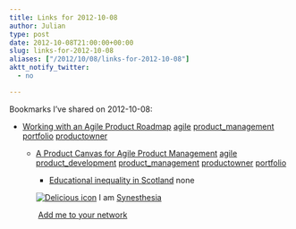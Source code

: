 ```yaml
---
title: Links for 2012-10-08
author: Julian
type: post
date: 2012-10-08T21:00:00+00:00
slug: links-for-2012-10-08 
aliases: ["/2012/10/08/links-for-2012-10-08"]
aktt_notify_twitter:
  - no

---
```

Bookmarks I&#8217;ve shared on 2012-10-08:

  * [Working with an Agile Product Roadmap][1] 
    [agile][2] [product_management][3] [portfolio][4] [productowner][5] </li> 
    
      * [A Product Canvas for Agile Product Management][6] 
        [agile][2] [product_development][7] [product_management][3] [productowner][5] [portfolio][4] </li> 
        
          * [Educational inequality in Scotland][8] 
            none</li> </ul> 
            
            <p class="deliciouslink">
              <a href="https://del.icio.us/synesthesia" title="See all my bookmarks on del.icio.us"><img src="https://www.synesthesia.co.uk/images/deliciousicon.jpg" alt="Delicious icon" /></a>&nbsp;I am <a href="https://del.icio.us/synesthesia" title="See all my bookmarks on del.icio.us">Synesthesia</a>
            </p>
            
            <p class="deliciouslink">
              <a href="https://del.icio.us/network?add=synesthesia" title="Add me to your del.icio.us network"><img src="https://www.synesthesia.co.uk/images/add.gif" alt="" /></a>&nbsp;<a href="https://del.icio.us/network?add=synesthesia" title="Add me to your del.icio.us network">Add me to your network</a>
            </p>

 [1]: https://www.romanpichler.com/blog/product-planning/agile-product-roadmap/
 [2]: https://www.delicious.com/synesthesia/agile
 [3]: https://www.delicious.com/synesthesia/product_management
 [4]: https://www.delicious.com/synesthesia/portfolio
 [5]: https://www.delicious.com/synesthesia/productowner
 [6]: https://www.romanpichler.com/blog/agile-product-innovation/the-product-canvas/
 [7]: https://www.delicious.com/synesthesia/product_development
 [8]: https://m.guardian.co.uk/news/datablog/2012/oct/05/educational-inequality-scotland-data?cat=news